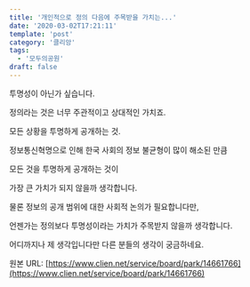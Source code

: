 ```yaml
---
title: '개인적으로 정의 다음에 주목받을 가치는...'
date: '2020-03-02T17:21:11'
template: 'post'
category: '클리앙'
tags: 
  - '모두의공원'
draft: false
---
```


투명성이 아닌가 싶습니다.

  

정의라는 것은 너무 주관적이고 상대적인 가치죠.

  

모든 상황을 투명하게 공개하는 것.

  

정보통신혁명으로 인해 한국 사회의 정보 불균형이 많이 해소된 만큼

  

모든 것을 투명하게 공개하는 것이

  

가장 큰 가치가 되지 않을까 생각합니다.

  

물론 정보의 공개 범위에 대한 사회적 논의가 필요합니다만,

  

언젠가는 정의보다 투명성이라는 가치가 주목받지 않을까 생각합니다.

  

어디까지나 제 생각입니다만 다른 분들의 생각이 궁금하네요.

원본 URL: [https://www.clien.net/service/board/park/14661766](https://www.clien.net/service/board/park/14661766)